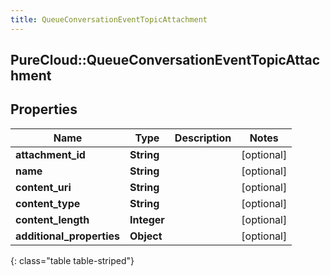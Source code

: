 ```yaml
---
title: QueueConversationEventTopicAttachment
---
```

## PureCloud::QueueConversationEventTopicAttachment

## Properties

|Name | Type | Description | Notes|
|------------ | ------------- | ------------- | -------------|
| **attachment_id** | **String** |  | [optional] |
| **name** | **String** |  | [optional] |
| **content_uri** | **String** |  | [optional] |
| **content_type** | **String** |  | [optional] |
| **content_length** | **Integer** |  | [optional] |
| **additional_properties** | **Object** |  | [optional] |
{: class="table table-striped"}


